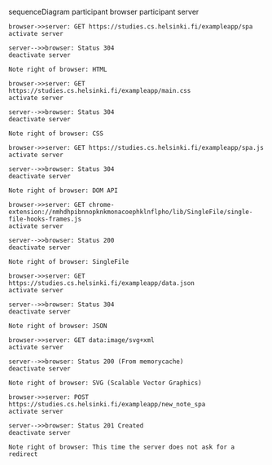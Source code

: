 sequenceDiagram
    participant browser
    participant server

    browser->>server: GET https://studies.cs.helsinki.fi/exampleapp/spa
    activate server

    server-->>browser: Status 304
    deactivate server

    Note right of browser: HTML

    browser->>server: GET https://studies.cs.helsinki.fi/exampleapp/main.css
    activate server

    server-->>browser: Status 304
    deactivate server

    Note right of browser: CSS

    browser->>server: GET https://studies.cs.helsinki.fi/exampleapp/spa.js
    activate server

    server-->>browser: Status 304
    deactivate server

    Note right of browser: DOM API

    browser->>server: GET chrome-extension://nmhdhpibnnopknkmonacoephklnflpho/lib/SingleFile/single-file-hooks-frames.js
    activate server

    server-->>browser: Status 200
    deactivate server

    Note right of browser: SingleFile

    browser->>server: GET https://studies.cs.helsinki.fi/exampleapp/data.json
    activate server

    server-->>browser: Status 304
    deactivate server

    Note right of browser: JSON 

    browser->>server: GET data:image/svg+xml
    activate server

    server-->>browser: Status 200 (From memorycache)
    deactivate server

    Note right of browser: SVG (Scalable Vector Graphics)

    browser->>server: POST https://studies.cs.helsinki.fi/exampleapp/new_note_spa
    activate server

    server-->>browser: Status 201 Created
    deactivate server

    Note right of browser: This time the server does not ask for a redirect